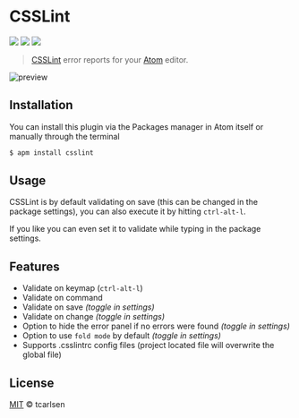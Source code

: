 # CSSLint

![](https://img.shields.io/apm/v/csslint.svg)
![](https://img.shields.io/apm/dm/csslint.svg)
![](https://img.shields.io/apm/l/csslint.svg)

> [CSSLint](https://github.com/stubbornella/csslint) error reports for your [Atom](http://atom.io) editor.

![preview](https://cloud.githubusercontent.com/assets/145288/5824124/9d6ddf2e-a0e2-11e4-8732-ef75c38c51d1.png)


## Installation

You can install this plugin via the Packages manager in Atom itself or manually through the terminal

```bash
$ apm install csslint
```

## Usage

CSSLint is by default validating on save (this can be changed in the package settings), you can also execute it by hitting `ctrl-alt-l`.

If you like you can even set it to validate while typing in the package settings.

## Features

 * Validate on keymap (`ctrl-alt-l`)
 * Validate on command
 * Validate on save *(toggle in settings)*
 * Validate on change *(toggle in settings)*
 * Option to hide the error panel if no errors were found *(toggle in settings)*
 * Option to use `fold mode` by default *(toggle in settings)*
 * Supports .csslintrc config files (project located file will overwrite the global file)

## License

[MIT](LICENSE.md) © tcarlsen
